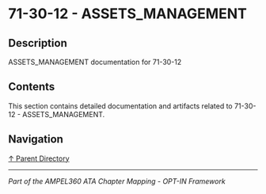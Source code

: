# 71-30-12 - ASSETS_MANAGEMENT

## Description

ASSETS_MANAGEMENT documentation for 71-30-12

## Contents

This section contains detailed documentation and artifacts related to 71-30-12 - ASSETS_MANAGEMENT.

## Navigation

[↑ Parent Directory](../README.md)

---

*Part of the AMPEL360 ATA Chapter Mapping - OPT-IN Framework*
